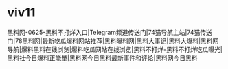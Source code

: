 # viv11
黑料网-0625-黑料不打烊入口|Telegram频道传送门|74猫导航主站|74猫传送门|78黑料网|最新吃瓜爆料网站推荐|黑料曝料网|黑料大事记|黑料大爆料|黑料网导航|爆料黑料在线浏览|爆料吃瓜网站在线浏览|黑料不打烊-黑料不打烊吃瓜曝光|黑料社今日爆料正能量|黑料网今日黑料最新事件和评论|黑料网今日黑料
